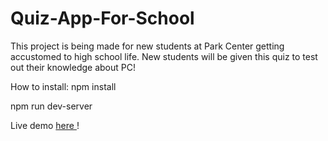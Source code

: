 # Quiz-App-For-School

This project is being made for new students at Park Center getting accustomed to high school life. New students will be given this quiz to test out their knowledge about PC!


How to install: 
npm install

npm run dev-server

Live demo <a href="parsimonious-fight.surge.sh"> here </a>!
